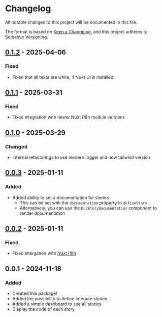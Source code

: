 # Changelog

All notable changes to this project will be documented in this file.

The format is based on [Keep a Changelog](https://keepachangelog.com/en/1.0.0/),
and this project adheres to [Semantic Versioning](https://semver.org/spec/v2.0.0.html).

## [0.1.2] - 2025-04-06
### Fixed
- Fixed that all texts are white, if Nuxt UI is installed

## [0.1.1] - 2025-03-31
### Fixed
- Fixed integration with newer Nuxt i18n module versions

## [0.1.0] - 2025-03-29
### Changed
- Internal refactorings to use modern logger and new tailwind version

## [0.0.3] - 2025-01-11
### Added
- Added ability to set a documentation for stories
  - This can be set with the `documentation` property in `defineStory`
  - Alternatively, you can use the `DucktoryDocumentation` component to render documentation

## [0.0.2] - 2025-01-11
### Fixed
- Fixed intergation with [Nuxt i18n](https://i18n.nuxtjs.org/)

## 0.0.1 - 2024-11-18
### Added
- Created this package!
- Added the possibility to define interace stories
- Added a simple dashboard to see all stories
- Display the code of each story

[0.1.2]: https://github.com/TheRealIronDuck/Ducktory/compare/0.1.1...0.1.2
[0.1.1]: https://github.com/TheRealIronDuck/Ducktory/compare/0.1.0...0.1.1
[0.1.0]: https://github.com/TheRealIronDuck/Ducktory/compare/0.0.3...0.1.0
[0.0.3]: https://github.com/TheRealIronDuck/Ducktory/compare/0.0.2...0.0.3
[0.0.2]: https://github.com/TheRealIronDuck/Ducktory/compare/0.0.1...0.0.2
